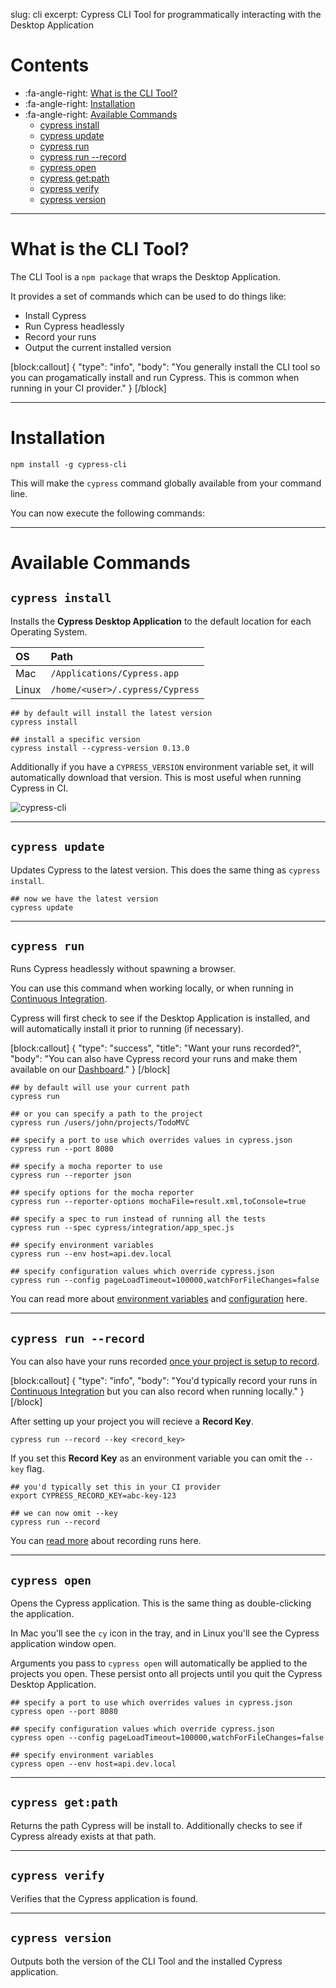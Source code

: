 slug: cli
excerpt: Cypress CLI Tool for programmatically interacting with the Desktop Application

# Contents

- :fa-angle-right: [What is the CLI Tool?](#section-what-is-the-cli-tool-)
- :fa-angle-right: [Installation](#section-installation)
- :fa-angle-right: [Available Commands](#section-available-commands)
  - [cypress install](#section--cypress-install-)
  - [cypress update](#section--cypress-update-)
  - [cypress run](#section--cypress-run-)
  - [cypress run --record](cli#section--cypress-run-record-)
  - [cypress open](#section--cypress-open-)
  - [cypress get:path](#section--cypress-get-path-)
  - [cypress verify](#section--cypress-verify-)
  - [cypress version](#section--cypress-version-)

***

# What is the CLI Tool?

The CLI Tool is a `npm package` that wraps the Desktop Application.

It provides a set of commands which can be used to do things like:

- Install Cypress
- Run Cypress headlessly
- Record your runs
- Output the current installed version

[block:callout]
{
  "type": "info",
  "body": "You generally install the CLI tool so you can progamatically install and run Cypress. This is common when running in your CI provider."
}
[/block]

***

# Installation

```shell
npm install -g cypress-cli
```

This will make the `cypress` command globally available from your command line.

You can now execute the following commands:

***

# Available Commands

## `cypress install`

Installs the **Cypress Desktop Application** to the default location for each Operating System.

OS | Path
:--- | :---
Mac  | `/Applications/Cypress.app`
Linux  | `/home/<user>/.cypress/Cypress`

```shell
## by default will install the latest version
cypress install
```

```shell
## install a specific version
cypress install --cypress-version 0.13.0
```

Additionally if you have a `CYPRESS_VERSION` environment variable set, it will automatically download that version. This is most useful when running Cypress in CI.

![cypress-cli](https://cloud.githubusercontent.com/assets/1268976/14435124/4f632278-ffe4-11e5-9dab-0a2d493551b3.gif)

***

## `cypress update`

Updates Cypress to the latest version. This does the same thing as `cypress install`.

```shell
## now we have the latest version
cypress update
```

***

## `cypress run`

Runs Cypress headlessly without spawning a browser.

You can use this command when working locally, or when running in [Continuous Integration](https://on.cypress.io/guides/continuous-integration).

Cypress will first check to see if the Desktop Application is installed, and will automatically install it prior to running (if necessary).

[block:callout]
{
  "type": "success",
  "title": "Want your runs recorded?",
  "body": "You can also have Cypress record your runs and make them available on our [Dashboard](https://on.cypress.io/guides/dashboard-features)."
}
[/block]

```shell
## by default will use your current path
cypress run
```

```shell
## or you can specify a path to the project
cypress run /users/john/projects/TodoMVC
```

```shell
## specify a port to use which overrides values in cypress.json
cypress run --port 8080
```

```shell
## specify a mocha reporter to use
cypress run --reporter json
```

```shell
## specify options for the mocha reporter
cypress run --reporter-options mochaFile=result.xml,toConsole=true
```

```shell
## specify a spec to run instead of running all the tests
cypress run --spec cypress/integration/app_spec.js
```

```shell
## specify environment variables
cypress run --env host=api.dev.local
```

```shell
## specify configuration values which override cypress.json
cypress run --config pageLoadTimeout=100000,watchForFileChanges=false
```

You can read more about [environment variables](https://on.cypress.io/environment-variables) and [configuration](https://on.cypress.io/configuration) here.

***

## `cypress run --record`

You can also have your runs recorded [once your project is setup to record](https://on.cypress.io/guides/projects).

[block:callout]
{
  "type": "info",
  "body": "You'd typically record your runs in [Continuous Integration](https://on.cypress.io/guides/continuous-integration) but you can also record when running locally."
}
[/block]

After setting up your project you will recieve a **Record Key**.

```shell
cypress run --record --key <record_key>
```

If you set this **Record Key** as an environment variable you can omit the `--key` flag.

```shell
## you'd typically set this in your CI provider
export CYPRESS_RECORD_KEY=abc-key-123

## we can now omit --key
cypress run --record
```

You can [read more](https://on.cypress.io/how-do-i-record-runs) about recording runs here.

***

## `cypress open`

Opens the Cypress application. This is the same thing as double-clicking the application.

In Mac you'll see the `cy` icon in the tray, and in Linux you'll see the Cypress application window open.

Arguments you pass to `cypress open` will automatically be applied to the projects you open. These persist onto all projects until you quit the Cypress Desktop Application.

```shell
## specify a port to use which overrides values in cypress.json
cypress open --port 8080
```

```shell
## specify configuration values which override cypress.json
cypress open --config pageLoadTimeout=100000,watchForFileChanges=false
```

```shell
## specify environment variables
cypress open --env host=api.dev.local
```

***

## `cypress get:path`

Returns the path Cypress will be install to. Additionally checks to see if Cypress already exists at that path.

***

## `cypress verify`

Verifies that the Cypress application is found.

***

## `cypress version`

Outputs both the version of the CLI Tool and the installed Cypress application.
